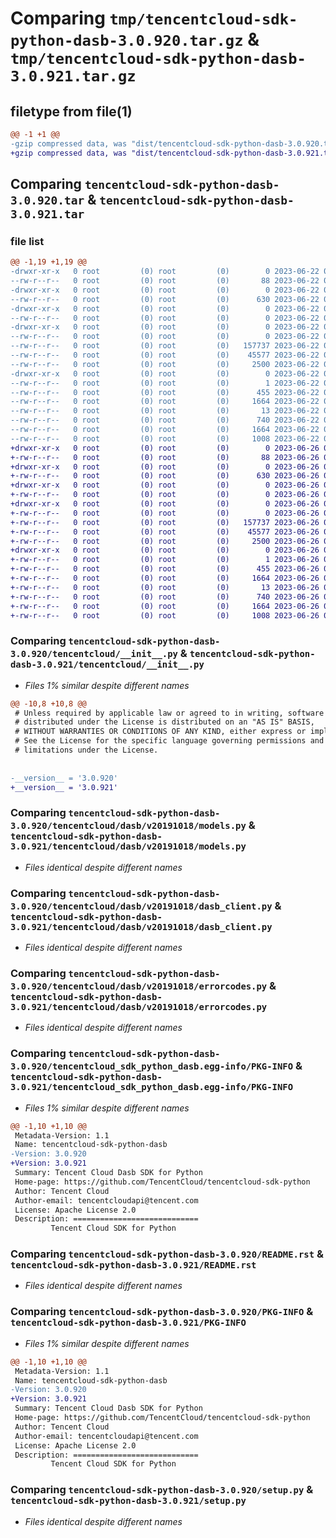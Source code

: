 # Comparing `tmp/tencentcloud-sdk-python-dasb-3.0.920.tar.gz` & `tmp/tencentcloud-sdk-python-dasb-3.0.921.tar.gz`

## filetype from file(1)

```diff
@@ -1 +1 @@
-gzip compressed data, was "dist/tencentcloud-sdk-python-dasb-3.0.920.tar", last modified: Thu Jun 22 00:21:53 2023, max compression
+gzip compressed data, was "dist/tencentcloud-sdk-python-dasb-3.0.921.tar", last modified: Mon Jun 26 00:22:01 2023, max compression
```

## Comparing `tencentcloud-sdk-python-dasb-3.0.920.tar` & `tencentcloud-sdk-python-dasb-3.0.921.tar`

### file list

```diff
@@ -1,19 +1,19 @@
-drwxr-xr-x   0 root         (0) root         (0)        0 2023-06-22 00:21:53.000000 tencentcloud-sdk-python-dasb-3.0.920/
--rw-r--r--   0 root         (0) root         (0)       88 2023-06-22 00:21:53.000000 tencentcloud-sdk-python-dasb-3.0.920/setup.cfg
-drwxr-xr-x   0 root         (0) root         (0)        0 2023-06-22 00:21:53.000000 tencentcloud-sdk-python-dasb-3.0.920/tencentcloud/
--rw-r--r--   0 root         (0) root         (0)      630 2023-06-22 00:21:53.000000 tencentcloud-sdk-python-dasb-3.0.920/tencentcloud/__init__.py
-drwxr-xr-x   0 root         (0) root         (0)        0 2023-06-22 00:21:53.000000 tencentcloud-sdk-python-dasb-3.0.920/tencentcloud/dasb/
--rw-r--r--   0 root         (0) root         (0)        0 2023-06-22 00:21:53.000000 tencentcloud-sdk-python-dasb-3.0.920/tencentcloud/dasb/__init__.py
-drwxr-xr-x   0 root         (0) root         (0)        0 2023-06-22 00:21:53.000000 tencentcloud-sdk-python-dasb-3.0.920/tencentcloud/dasb/v20191018/
--rw-r--r--   0 root         (0) root         (0)        0 2023-06-22 00:21:53.000000 tencentcloud-sdk-python-dasb-3.0.920/tencentcloud/dasb/v20191018/__init__.py
--rw-r--r--   0 root         (0) root         (0)   157737 2023-06-22 00:21:53.000000 tencentcloud-sdk-python-dasb-3.0.920/tencentcloud/dasb/v20191018/models.py
--rw-r--r--   0 root         (0) root         (0)    45577 2023-06-22 00:21:53.000000 tencentcloud-sdk-python-dasb-3.0.920/tencentcloud/dasb/v20191018/dasb_client.py
--rw-r--r--   0 root         (0) root         (0)     2500 2023-06-22 00:21:53.000000 tencentcloud-sdk-python-dasb-3.0.920/tencentcloud/dasb/v20191018/errorcodes.py
-drwxr-xr-x   0 root         (0) root         (0)        0 2023-06-22 00:21:53.000000 tencentcloud-sdk-python-dasb-3.0.920/tencentcloud_sdk_python_dasb.egg-info/
--rw-r--r--   0 root         (0) root         (0)        1 2023-06-22 00:21:53.000000 tencentcloud-sdk-python-dasb-3.0.920/tencentcloud_sdk_python_dasb.egg-info/dependency_links.txt
--rw-r--r--   0 root         (0) root         (0)      455 2023-06-22 00:21:53.000000 tencentcloud-sdk-python-dasb-3.0.920/tencentcloud_sdk_python_dasb.egg-info/SOURCES.txt
--rw-r--r--   0 root         (0) root         (0)     1664 2023-06-22 00:21:53.000000 tencentcloud-sdk-python-dasb-3.0.920/tencentcloud_sdk_python_dasb.egg-info/PKG-INFO
--rw-r--r--   0 root         (0) root         (0)       13 2023-06-22 00:21:53.000000 tencentcloud-sdk-python-dasb-3.0.920/tencentcloud_sdk_python_dasb.egg-info/top_level.txt
--rw-r--r--   0 root         (0) root         (0)      740 2023-06-22 00:21:53.000000 tencentcloud-sdk-python-dasb-3.0.920/README.rst
--rw-r--r--   0 root         (0) root         (0)     1664 2023-06-22 00:21:53.000000 tencentcloud-sdk-python-dasb-3.0.920/PKG-INFO
--rw-r--r--   0 root         (0) root         (0)     1008 2023-06-22 00:21:53.000000 tencentcloud-sdk-python-dasb-3.0.920/setup.py
+drwxr-xr-x   0 root         (0) root         (0)        0 2023-06-26 00:22:01.000000 tencentcloud-sdk-python-dasb-3.0.921/
+-rw-r--r--   0 root         (0) root         (0)       88 2023-06-26 00:22:01.000000 tencentcloud-sdk-python-dasb-3.0.921/setup.cfg
+drwxr-xr-x   0 root         (0) root         (0)        0 2023-06-26 00:22:01.000000 tencentcloud-sdk-python-dasb-3.0.921/tencentcloud/
+-rw-r--r--   0 root         (0) root         (0)      630 2023-06-26 00:22:01.000000 tencentcloud-sdk-python-dasb-3.0.921/tencentcloud/__init__.py
+drwxr-xr-x   0 root         (0) root         (0)        0 2023-06-26 00:22:01.000000 tencentcloud-sdk-python-dasb-3.0.921/tencentcloud/dasb/
+-rw-r--r--   0 root         (0) root         (0)        0 2023-06-26 00:22:01.000000 tencentcloud-sdk-python-dasb-3.0.921/tencentcloud/dasb/__init__.py
+drwxr-xr-x   0 root         (0) root         (0)        0 2023-06-26 00:22:01.000000 tencentcloud-sdk-python-dasb-3.0.921/tencentcloud/dasb/v20191018/
+-rw-r--r--   0 root         (0) root         (0)        0 2023-06-26 00:22:01.000000 tencentcloud-sdk-python-dasb-3.0.921/tencentcloud/dasb/v20191018/__init__.py
+-rw-r--r--   0 root         (0) root         (0)   157737 2023-06-26 00:22:01.000000 tencentcloud-sdk-python-dasb-3.0.921/tencentcloud/dasb/v20191018/models.py
+-rw-r--r--   0 root         (0) root         (0)    45577 2023-06-26 00:22:01.000000 tencentcloud-sdk-python-dasb-3.0.921/tencentcloud/dasb/v20191018/dasb_client.py
+-rw-r--r--   0 root         (0) root         (0)     2500 2023-06-26 00:22:01.000000 tencentcloud-sdk-python-dasb-3.0.921/tencentcloud/dasb/v20191018/errorcodes.py
+drwxr-xr-x   0 root         (0) root         (0)        0 2023-06-26 00:22:01.000000 tencentcloud-sdk-python-dasb-3.0.921/tencentcloud_sdk_python_dasb.egg-info/
+-rw-r--r--   0 root         (0) root         (0)        1 2023-06-26 00:22:01.000000 tencentcloud-sdk-python-dasb-3.0.921/tencentcloud_sdk_python_dasb.egg-info/dependency_links.txt
+-rw-r--r--   0 root         (0) root         (0)      455 2023-06-26 00:22:01.000000 tencentcloud-sdk-python-dasb-3.0.921/tencentcloud_sdk_python_dasb.egg-info/SOURCES.txt
+-rw-r--r--   0 root         (0) root         (0)     1664 2023-06-26 00:22:01.000000 tencentcloud-sdk-python-dasb-3.0.921/tencentcloud_sdk_python_dasb.egg-info/PKG-INFO
+-rw-r--r--   0 root         (0) root         (0)       13 2023-06-26 00:22:01.000000 tencentcloud-sdk-python-dasb-3.0.921/tencentcloud_sdk_python_dasb.egg-info/top_level.txt
+-rw-r--r--   0 root         (0) root         (0)      740 2023-06-26 00:22:01.000000 tencentcloud-sdk-python-dasb-3.0.921/README.rst
+-rw-r--r--   0 root         (0) root         (0)     1664 2023-06-26 00:22:01.000000 tencentcloud-sdk-python-dasb-3.0.921/PKG-INFO
+-rw-r--r--   0 root         (0) root         (0)     1008 2023-06-26 00:22:01.000000 tencentcloud-sdk-python-dasb-3.0.921/setup.py
```

### Comparing `tencentcloud-sdk-python-dasb-3.0.920/tencentcloud/__init__.py` & `tencentcloud-sdk-python-dasb-3.0.921/tencentcloud/__init__.py`

 * *Files 1% similar despite different names*

```diff
@@ -10,8 +10,8 @@
 # Unless required by applicable law or agreed to in writing, software
 # distributed under the License is distributed on an "AS IS" BASIS,
 # WITHOUT WARRANTIES OR CONDITIONS OF ANY KIND, either express or implied.
 # See the License for the specific language governing permissions and
 # limitations under the License.
 
 
-__version__ = '3.0.920'
+__version__ = '3.0.921'
```

### Comparing `tencentcloud-sdk-python-dasb-3.0.920/tencentcloud/dasb/v20191018/models.py` & `tencentcloud-sdk-python-dasb-3.0.921/tencentcloud/dasb/v20191018/models.py`

 * *Files identical despite different names*

### Comparing `tencentcloud-sdk-python-dasb-3.0.920/tencentcloud/dasb/v20191018/dasb_client.py` & `tencentcloud-sdk-python-dasb-3.0.921/tencentcloud/dasb/v20191018/dasb_client.py`

 * *Files identical despite different names*

### Comparing `tencentcloud-sdk-python-dasb-3.0.920/tencentcloud/dasb/v20191018/errorcodes.py` & `tencentcloud-sdk-python-dasb-3.0.921/tencentcloud/dasb/v20191018/errorcodes.py`

 * *Files identical despite different names*

### Comparing `tencentcloud-sdk-python-dasb-3.0.920/tencentcloud_sdk_python_dasb.egg-info/PKG-INFO` & `tencentcloud-sdk-python-dasb-3.0.921/tencentcloud_sdk_python_dasb.egg-info/PKG-INFO`

 * *Files 1% similar despite different names*

```diff
@@ -1,10 +1,10 @@
 Metadata-Version: 1.1
 Name: tencentcloud-sdk-python-dasb
-Version: 3.0.920
+Version: 3.0.921
 Summary: Tencent Cloud Dasb SDK for Python
 Home-page: https://github.com/TencentCloud/tencentcloud-sdk-python
 Author: Tencent Cloud
 Author-email: tencentcloudapi@tencent.com
 License: Apache License 2.0
 Description: ============================
         Tencent Cloud SDK for Python
```

### Comparing `tencentcloud-sdk-python-dasb-3.0.920/README.rst` & `tencentcloud-sdk-python-dasb-3.0.921/README.rst`

 * *Files identical despite different names*

### Comparing `tencentcloud-sdk-python-dasb-3.0.920/PKG-INFO` & `tencentcloud-sdk-python-dasb-3.0.921/PKG-INFO`

 * *Files 1% similar despite different names*

```diff
@@ -1,10 +1,10 @@
 Metadata-Version: 1.1
 Name: tencentcloud-sdk-python-dasb
-Version: 3.0.920
+Version: 3.0.921
 Summary: Tencent Cloud Dasb SDK for Python
 Home-page: https://github.com/TencentCloud/tencentcloud-sdk-python
 Author: Tencent Cloud
 Author-email: tencentcloudapi@tencent.com
 License: Apache License 2.0
 Description: ============================
         Tencent Cloud SDK for Python
```

### Comparing `tencentcloud-sdk-python-dasb-3.0.920/setup.py` & `tencentcloud-sdk-python-dasb-3.0.921/setup.py`

 * *Files identical despite different names*

